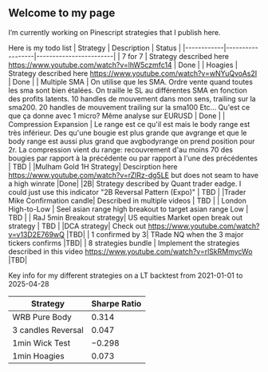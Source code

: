 ## Welcome to my page

I’m currently working on Pinescript strategies that I publish here.


Here is my todo list
| Strategy | Description | Status                 |
|------------|------------------|------------------------|
| 7 for 7 | Strategy described here https://www.youtube.com/watch?v=lhW5czmfc14         | Done    |
| Hoagies     | Strategy described here https://www.youtube.com/watch?v=wNYuQvoAs2I            | Done    |
| Multiple SMA        | On utilise que les SMA. Ordre vente quand toutes les sma sont  bien étalées. On traille le SL au différentes SMA en fonction des profits latents. 10 handles de mouvement dans mon sens, trailing sur la sma200. 20 handles de mouvement trailing sur la sma100 Etc... Qu'est ce que ça donne avec 1 micro? Même analyse sur EURUSD         | Done  |
| Compression Expansion | Le range est ce qu'il est mais le body range est très inférieur. Des qu'une bougie est plus grande que avgrange et que le body range est aussi plus grand que avgbodyrange on prend position pour 2r. La compression vient du range: recouvrement d'au moins 70 des bougies par rapport à la précédente ou par rapport à l'une des précédentes  | TBD  |
|Mulham Gold 1H Strategy| Descirption here https://www.youtube.com/watch?v=rZlRz-dg5LE but does not seam to have a high winrate |Done|
|2B| Strategy described by Quant trader eadge. I could just use this indicator "2B Reversal Pattern (Expo)" | TBD  |
|Trader Mike Confirmation candle| Described in multiple videos | TBD  |
| London High-to-Low | Seel asian range high breakout to target asian range Low | TBD  |
| RaJ 5min Breakout strategy| US equities Market open break out strategy | TBD  |
|DCA strategy| Check out https://www.youtube.com/watch?v=v13D2E769wQ |TBD|
| 1 confirmed by 3| TRade NQ when the 3 major tickers confirms |TBD|
| 8 strategies bundle | Implement the strategies described in this video https://www.youtube.com/watch?v=rlSkRMmycWo |TBD|


Key info for my different strategies on a LT backtest from 2021-01-01 to 2025-04-28

| Strategy | Sharpe Ratio |
|------------|------------------|
|WRB Pure Body|0.314|
| 3 candles Reversal| 0.047|
| 1min Wick Test |−0.298|
|1min Hoagies| 0.073|

